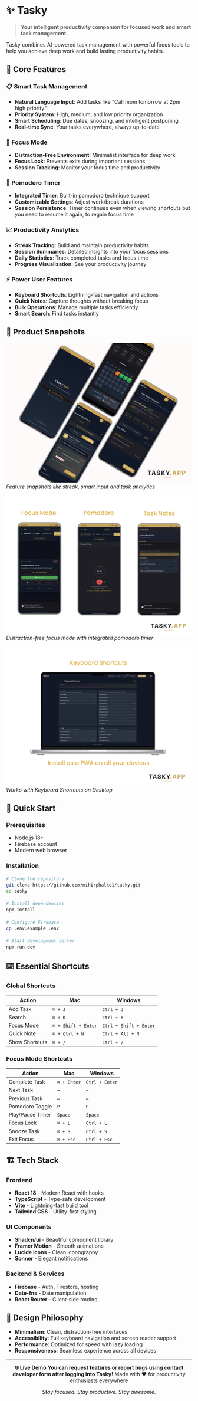 # ✨ Tasky

> **Your intelligent productivity companion for focused work and smart task management.**

Tasky combines AI-powered task management with powerful focus tools to help you achieve deep work and build lasting productivity habits.

## 🌟 Core Features

### 📋 Smart Task Management

- **Natural Language Input**: Add tasks like "Call mom tomorrow at 2pm high priority"
- **Priority System**: High, medium, and low priority organization
- **Smart Scheduling**: Due dates, snoozing, and intelligent postponing
- **Real-time Sync**: Your tasks everywhere, always up-to-date

### 🎯 Focus Mode

- **Distraction-Free Environment**: Minimalist interface for deep work
- **Focus Lock**: Prevents exits during important sessions
- **Session Tracking**: Monitor your focus time and productivity

### 🍅 Pomodoro Timer

- **Integrated Timer**: Built-in pomodoro technique support
- **Customizable Settings**: Adjust work/break durations
- **Session Persistence**: Timer continues even when viewing shortcuts but you need to resume it again, to regain focus time

### 📈 Productivity Analytics

- **Streak Tracking**: Build and maintain productivity habits
- **Session Summaries**: Detailed insights into your focus sessions
- **Daily Statistics**: Track completed tasks and focus time
- **Progress Visualization**: See your productivity journey

### ⚡ Power User Features

- **Keyboard Shortcuts**: Lightning-fast navigation and actions
- **Quick Notes**: Capture thoughts without breaking focus
- **Bulk Operations**: Manage multiple tasks efficiently
- **Smart Search**: Find tasks instantly

## 📸 Product Snapshots

![Product Snapshots](./public/screenshots/Tasky-Preview.png)
_Feature snapshots like streak, smart input and task analytics_

![Focus Mode](./public/screenshots/desktop-focus.png)
_Distraction-free focus mode with integrated pomodoro timer_

![Tasky Dashboard](./public/screenshots/desktop-dashboard.png)
_Works with Keyboard Shortcuts on Desktop_

## 🚀 Quick Start

### Prerequisites

- Node.js 18+
- Firebase account
- Modern web browser

### Installation

```bash
# Clone the repository
git clone https://github.com/mihirphalke1/tasky.git
cd tasky

# Install dependencies
npm install

# Configure Firebase
cp .env.example .env

# Start development server
npm run dev
```

## ⌨️ Essential Shortcuts

### Global Shortcuts

| Action         | Mac                 | Windows                |
| -------------- | ------------------- | ---------------------- |
| Add Task       | `⌘ + J`             | `Ctrl + J`             |
| Search         | `⌘ + K`             | `Ctrl + K`             |
| Focus Mode     | `⌘ + Shift + Enter` | `Ctrl + Shift + Enter` |
| Quick Note     | `⌘ + Ctrl + N`      | `Ctrl + Alt + N`       |
| Show Shortcuts | `⌘ + /`             | `Ctrl + /`             |

### Focus Mode Shortcuts

| Action           | Mac         | Windows        |
| ---------------- | ----------- | -------------- |
| Complete Task    | `⌘ + Enter` | `Ctrl + Enter` |
| Next Task        | `→`         | `→`            |
| Previous Task    | `←`         | `←`            |
| Pomodoro Toggle  | `P`         | `P`            |
| Play/Pause Timer | `Space`     | `Space`        |
| Focus Lock       | `⌘ + L`     | `Ctrl + L`     |
| Snooze Task      | `⌘ + S`     | `Ctrl + S`     |
| Exit Focus       | `⌘ + Esc`   | `Ctrl + Esc`   |

## 🏗️ Tech Stack

### Frontend

- **React 18** - Modern React with hooks
- **TypeScript** - Type-safe development
- **Vite** - Lightning-fast build tool
- **Tailwind CSS** - Utility-first styling

### UI Components

- **Shadcn/ui** - Beautiful component library
- **Framer Motion** - Smooth animations
- **Lucide Icons** - Clean iconography
- **Sonner** - Elegant notifications

### Backend & Services

- **Firebase** - Auth, Firestore, hosting
- **Date-fns** - Date manipulation
- **React Router** - Client-side routing

## 🎨 Design Philosophy

- **Minimalism**: Clean, distraction-free interfaces
- **Accessibility**: Full keyboard navigation and screen reader support
- **Performance**: Optimized for speed with lazy loading
- **Responsiveness**: Seamless experience across all devices

---

<div align="center">

**[🌐 Live Demo](https://tasky.app)**
**You can request features or report bugs using contact developer form after logging into Tasky!**
Made with ❤️ for productivity enthusiasts everywhere

_Stay focused. Stay productive. Stay awesome._

</div>
